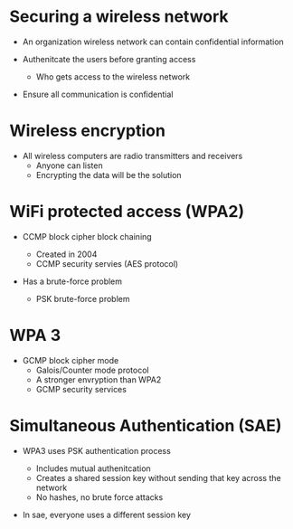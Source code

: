 # Securing a wireless network
- An organization wireless network can contain confidential information

- Authenitcate the users before granting access
  - Who gets access to the wireless network

- Ensure all communication is confidential

# Wireless encryption
- All wireless computers are radio transmitters and receivers 
  - Anyone can listen
  - Encrypting the data will be the solution

# WiFi protected access (WPA2)
- CCMP block cipher block chaining 
  - Created in 2004
  - CCMP security servies (AES protocol)

- Has a brute-force problem
  - PSK brute-force problem
 
# WPA 3
- GCMP block cipher mode
  - Galois/Counter mode protocol
  - A stronger envryption than WPA2
  - GCMP security services

# Simultaneous Authentication (SAE)
- WPA3 uses PSK authentication process
  - Includes mutual authenitcation
  - Creates a shared session key without sending that key across the network
  - No hashes, no brute force attacks

- In sae, everyone uses a different session key
